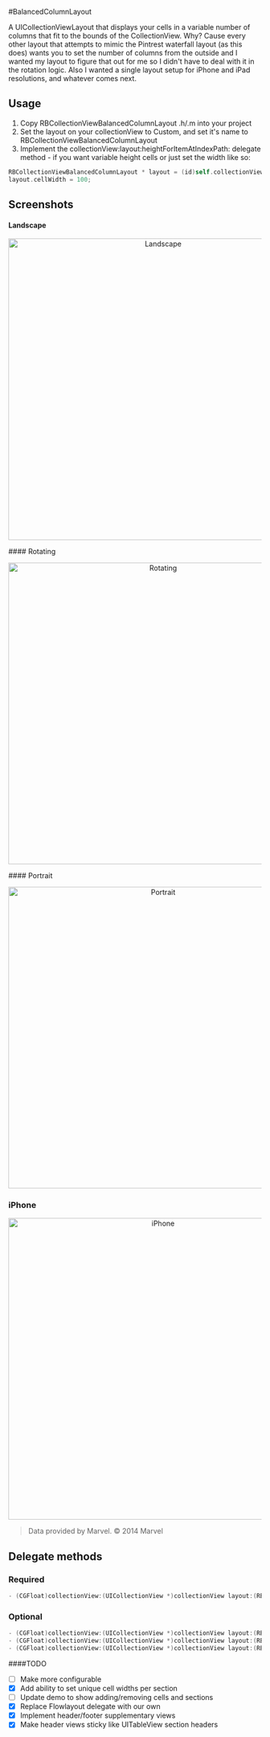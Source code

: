 #BalancedColumnLayout

A UICollectionViewLayout that displays your cells in a variable number of columns that fit to the bounds of the CollectionView.  Why? Cause every other layout that attempts to mimic the Pintrest waterfall layout (as this does) wants you to set the number of columns from the outside and I wanted my layout to figure that out for me so I didn't have to deal with it in the rotation logic.  Also I wanted a single layout setup for iPhone and iPad resolutions, and whatever comes next.

## Usage

1. Copy RBCollectionViewBalancedColumnLayout .h/.m into your project
2. Set the layout on your collectionView to Custom, and set it's name to RBCollectionViewBalancedColumnLayout
3. Implement the collectionView:layout:heightForItemAtIndexPath: delegate method - if you want variable height cells or just set the width like so:

``` objective-c
RBCollectionViewBalancedColumnLayout * layout = (id)self.collectionView.collectionViewLayout;
layout.cellWidth = 100;
```

## Screenshots

#### Landscape
<p align="center">
<img src="https://raw.github.com/eoghain/RBCollectionViewBalancedColumnLayout/master/Images/landscape.png" alt="Landscape" title="Screenshot 5" height="600">
</p>
#### Rotating
<p align="center">
<img src="https://raw.github.com/eoghain/RBCollectionViewBalancedColumnLayout/master/Images/rotation.png" alt="Rotating" title="Screenshot 2" height="600">
</p>
#### Portrait
<p align="center">
<img src="https://raw.github.com/eoghain/RBCollectionViewBalancedColumnLayout/master/Images/portrait.png" alt="Portrait" title="Screenshot 2" height="600">
</p>

### iPhone
<p align="center">
<img src="https://raw.github.com/eoghain/RBCollectionViewBalancedColumnLayout/master/Images/iPhone.png" alt="iPhone" title="Screenshot 2" height="600">
</p>


>Data provided by Marvel. © 2014 Marvel

## Delegate methods

### Required

``` objective-c
- (CGFloat)collectionView:(UICollectionView *)collectionView layout:(RBCollectionViewBalancedColumnLayout *)collectionViewLayout heightForItemAtIndexPath:(NSIndexPath *)indexPath;
```

### Optional

``` objective-c
- (CGFloat)collectionView:(UICollectionView *)collectionView layout:(RBCollectionViewBalancedColumnLayout *)collectionViewLayout heightForHeaderInSection:(NSInteger)section;
- (CGFloat)collectionView:(UICollectionView *)collectionView layout:(RBCollectionViewBalancedColumnLayout *)collectionViewLayout heightForFooterInSection:(NSInteger)section;
- (CGFloat)collectionView:(UICollectionView *)collectionView layout:(RBCollectionViewBalancedColumnLayout *)collectionViewLayout widthForCellsInSection:(NSInteger)section;
```

####TODO

- [ ] Make more configurable
- [x] Add ability to set unique cell widths per section
- [ ] Update demo to show adding/removing cells and sections
- [x] Replace Flowlayout delegate with our own
- [x] Implement header/footer supplementary views 
- [x] Make header views sticky like UITableView section headers
